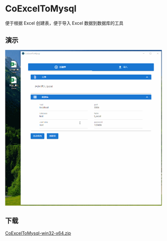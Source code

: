 # CoExcelToMysql

便于根据 Excel 创建表，便于导入 Excel 数据到数据库的工具

## 演示
![CoExcelToMysql.gif](./CoExcelToMySql.gif)

## 下载
[CoExcelToMysql-win32-x64.zip](https://github.com/Coande/CoExcelToMysql/releases/download/1.0.0/CoExcelToMysql-win32-x64.zip)
